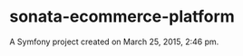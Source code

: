 sonata-ecommerce-platform
=========================

A Symfony project created on March 25, 2015, 2:46 pm.
